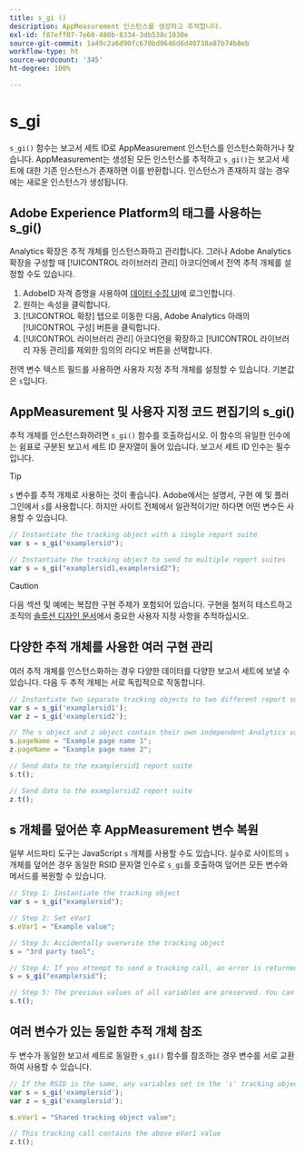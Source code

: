 ```yaml
---
title: s_gi ()
description: AppMeasurement 인스턴스를 생성하고 추적합니다.
exl-id: f87eff07-7e60-480b-8334-3db538c1030e
source-git-commit: 1a49c2a6d90fc670bd0646d6d40738a87b74b8eb
workflow-type: ht
source-wordcount: '345'
ht-degree: 100%

---
```


# s_gi

`s_gi()` 함수는 보고서 세트 ID로 AppMeasurement 인스턴스를 인스턴스화하거나 찾습니다. AppMeasurement는 생성된 모든 인스턴스를 추적하고 `s_gi()`는 보고서 세트에 대한 기존 인스턴스가 존재하면 이를 반환합니다. 인스턴스가 존재하지 않는 경우에는 새로운 인스턴스가 생성됩니다.

## Adobe Experience Platform의 태그를 사용하는 s_gi()

Analytics 확장은 추적 개체를 인스턴스화하고 관리합니다. 그러나 Adobe Analytics 확장을 구성할 때 [!UICONTROL 라이브러리 관리] 아코디언에서 전역 추적 개체를 설정할 수도 있습니다.

1. AdobeID 자격 증명을 사용하여 [데이터 수집 UI](https://experience.adobe.com/data-collection)에 로그인합니다.
2. 원하는 속성을 클릭합니다.
3. [!UICONTROL 확장] 탭으로 이동한 다음, Adobe Analytics 아래의 [!UICONTROL 구성] 버튼을 클릭합니다.
4. [!UICONTROL 라이브러리 관리] 아코디언을 확장하고 [!UICONTROL 라이브러리 자동 관리]를 제외한 임의의 라디오 버튼을 선택합니다.

전역 변수 텍스트 필드를 사용하면 사용자 지정 추적 개체를 설정할 수 있습니다. 기본값은 `s`입니다.

## AppMeasurement 및 사용자 지정 코드 편집기의 s_gi()

추적 개체를 인스턴스화하려면 `s_gi()` 함수를 호출하십시오. 이 함수의 유일한 인수에는 쉼표로 구분된 보고서 세트 ID 문자열이 들어 있습니다. 보고서 세트 ID 인수는 필수입니다.

>[!TIP]
>
>`s` 변수를 추적 개체로 사용하는 것이 좋습니다. Adobe에서는 설명서, 구현 예 및 플러그인에서 `s`를 사용합니다. 하지만 사이트 전체에서 일관적이기만 하다면 어떤 변수든 사용할 수 있습니다.

```js
// Instantiate the tracking object with a single report suite
var s = s_gi("examplersid");

// Instantiate the tracking object to send to multiple report suites
var s = s_gi("examplersid1,examplersid2");
```

>[!CAUTION]
>
>다음 섹션 및 예에는 복잡한 구현 주제가 포함되어 있습니다. 구현을 철저히 테스트하고 조직의 [솔루션 디자인 문서](../../prepare/solution-design.md)에서 중요한 사용자 지정 사항을 추적하십시오.

## 다양한 추적 개체를 사용한 여러 구현 관리

여러 추적 개체를 인스턴스화하는 경우 다양한 데이터를 다양한 보고서 세트에 보낼 수 있습니다. 다음 두 추적 개체는 서로 독립적으로 작동합니다.

```js
// Instantiate two separate tracking objects to two different report suites
var s = s_gi('examplersid1');
var z = s_gi('examplersid2');

// The s object and z object contain their own independent Analytics variables simultaneously
s.pageName = "Example page name 1";
z.pageName = "Example page name 2";

// Send data to the examplersid1 report suite
s.t();

// Send data to the examplersid2 report suite
z.t();
```

## s 개체를 덮어쓴 후 AppMeasurement 변수 복원

일부 서드파티 도구는 JavaScript `s` 개체를 사용할 수도 있습니다. 실수로 사이트의 `s` 개체를 덮어쓴 경우 동일한 RSID 문자열 인수로 `s_gi`를 호출하여 덮어쓴 모든 변수와 메서드를 복원할 수 있습니다.

```js
// Step 1: Instantiate the tracking object
var s = s_gi("examplersid");

// Step 2: Set eVar1
s.eVar1 = "Example value";

// Step 3: Accidentally overwrite the tracking object
s = "3rd party tool";

// Step 4: If you attempt to send a tracking call, an error is returned. Instead, re-instantiate the tracking object
s = s_gi("examplersid");

// Step 5: The previous values of all variables are preserved. You can send a tracking call and eVar1 is correctly set
s.t();
```

## 여러 변수가 있는 동일한 추적 개체 참조

두 변수가 동일한 보고서 세트로 동일한 `s_gi()` 함수를 참조하는 경우 변수를 서로 교환하여 사용할 수 있습니다.

```js
// If the RSID is the same, any variables set in the 's' tracking object also get set in 'z' tracking object
var s = s_gi('examplersid');
var z = s_gi('examplersid');

s.eVar1 = "Shared tracking object value";

// This tracking call contains the above eVar1 value
z.t();
```
